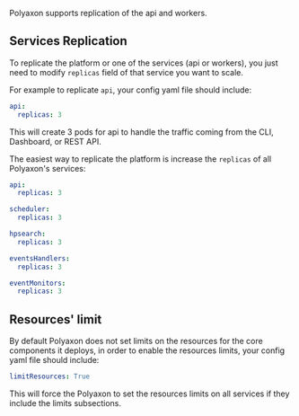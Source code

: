 Polyaxon supports replication of the api and workers.

## Services Replication

To replicate the platform or one of the services (api or workers), you just need to modify `replicas` field of that service you want to scale.

For example to replicate `api`, your config yaml file should include:

```yaml
api:
  replicas: 3
```

This will create 3 pods for api to handle the traffic coming from the CLI, Dashboard, or REST API.

The easiest way to replicate the platform is increase the `replicas` of all Polyaxon's services:

```yaml
api:
  replicas: 3

scheduler:
  replicas: 3

hpsearch:
  replicas: 3

eventsHandlers:
  replicas: 3

eventMonitors:
  replicas: 3
```

## Resources' limit

By default Polyaxon does not set limits on the resources for the core components it deploys,
in order to enable the resources limits, your config yaml file should include:

```yaml
limitResources: True
```

This will force the Polyaxon to set the resources limits on all services if they include the limits subsections.
